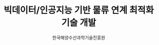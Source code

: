 ---
layout: page
title: 빅데이터/인공지능 기반 물류 연계 최적화 기술 개발
start_date: 2022-01-28 08:59:00-0400
end_date: 2025-03-01 08:59:00-0400
author: 한국해양수산과학기술진흥원
description: 빅데이터/인공지능 기반 물류 연계 최적화 기술 개발
importance: 1
category: projects
inline: true
related_publications: false
---